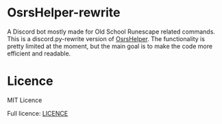 # OsrsHelper-rewrite

A Discord bot mostly made for Old School Runescape related commands. This is a discord.py-rewrite version of 
[OsrsHelper](https://github.com/Visperi/OsrsHelper). The functionality is pretty limited at the moment, but the main 
goal is to make the code more efficient and readable.

# Licence

MIT Licence

Full licence: [LICENCE](/LICENCE)

